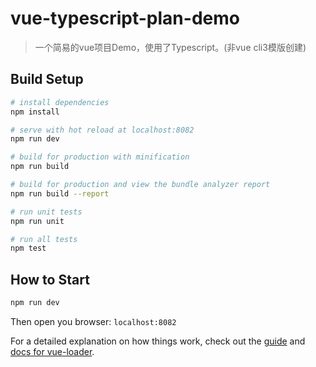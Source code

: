 # vue-typescript-plan-demo

> 一个简易的vue项目Demo，使用了Typescript。(非vue cli3模版创建)

## Build Setup

``` bash
# install dependencies
npm install

# serve with hot reload at localhost:8082
npm run dev

# build for production with minification
npm run build

# build for production and view the bundle analyzer report
npm run build --report

# run unit tests
npm run unit

# run all tests
npm test
```

## How to Start

``` bash
npm run dev
```
Then open you browser: ``localhost:8082``

For a detailed explanation on how things work, check out the [guide](http://vuejs-templates.github.io/webpack/) and [docs for vue-loader](http://vuejs.github.io/vue-loader).
